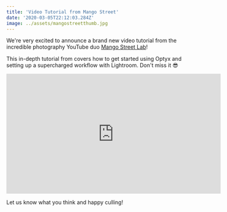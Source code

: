 ```yaml
---
title: 'Video Tutorial from Mango Street'
date: '2020-03-05T22:12:03.284Z'
image: ../assets/mangostreetthumb.jpg
---
```


We're very excited to announce a brand new video tutorial from the incredible photography YouTube duo [Mango Street Lab](https://www.youtube.com/mangostreet)!

This in-depth tutorial from covers how to get started using Optyx and setting up a supercharged workflow with Lightroom. Don't miss it 😎

<iframe width="560" height="315" src="https://www.youtube.com/embed/ezI5bFWbB4c?start=70" frameborder="0" allow="accelerometer; autoplay; encrypted-media; gyroscope; picture-in-picture" allowfullscreen></iframe>

Let us know what you think and happy culling!
